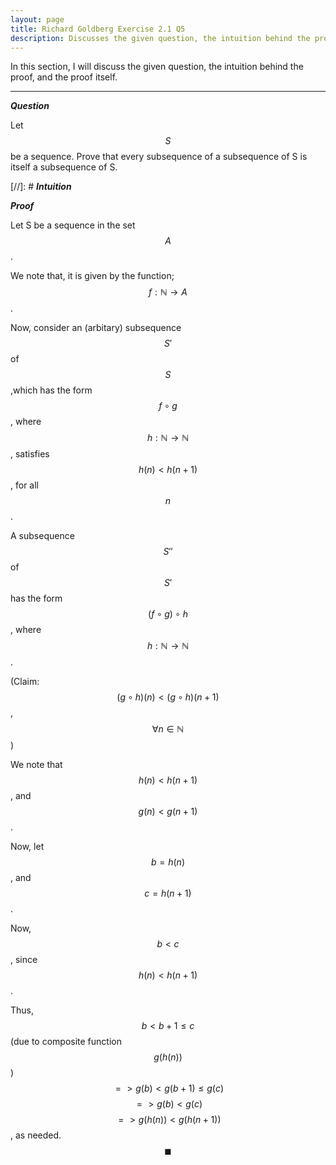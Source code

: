 ```yaml
---
layout: page
title: Richard Goldberg Exercise 2.1 Q5
description: Discusses the given question, the intuition behind the proof, and the proof itself
---
```


In this section, I will discuss the given question, the intuition behind the proof, and the
proof itself.

---

_**Question**_

Let $$S$$ be a sequence. Prove that every subsequence of a subsequence of S is itself a subsequence
of S.

[//]: # _**Intuition**_

_**Proof**_

Let S be a sequence in the set $$A$$.

We note that, it is given by the function; $$f: \mathbb{N} \to A$$.

Now, consider an (arbitary) subsequence $$S'$$ of $$S$$,which has the form $$f \circ g$$,
where $$h: \mathbb{N} \to \mathbb{N}$$, satisfies $$h(n) < h(n + 1)$$,
for all $$n$$.

A subsequence $$S''$$ of $$S'$$ has the form $$(f \circ g) \circ h$$, where
$$h: \mathbb{N} \to \mathbb{N}$$.

(Claim: $$(g \circ h)(n) < (g \circ h)(n + 1)$$, $$\forall n \in \mathbb{N}$$)

We note that $$h(n) < h(n + 1)$$, and $$g(n) < g(n + 1)$$.

Now, let $$b = h(n)$$, and $$c = h(n + 1)$$.

Now, $$b < c$$, since $$h(n) < h(n + 1)$$.

Thus, $$b < b + 1 \leqslant c$$ (due to composite function $$g(h(n))$$)
$$ => g(b) < g(b + 1) \leqslant g(c)$$ $$ => g(b) < g(c)$$ $$ => g(h(n)) < g(h(n + 1))$$,
as needed. $$\blacksquare$$
